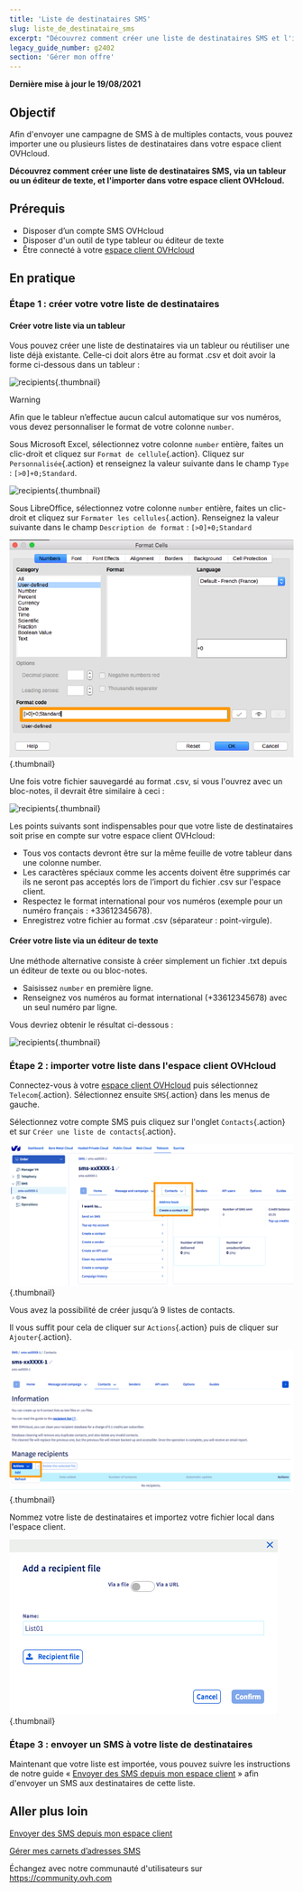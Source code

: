 ```yaml
---
title: 'Liste de destinataires SMS'
slug: liste_de_destinataire_sms
excerpt: "Découvrez comment créer une liste de destinataires SMS et l'importer dans votre espace client OVHcloud."
legacy_guide_number: g2402
section: 'Gérer mon offre'
---
```


**Dernière mise à jour le 19/08/2021**

## Objectif

Afin d'envoyer une campagne de SMS à de multiples contacts, vous pouvez importer une ou plusieurs listes de destinataires dans votre espace client OVHcloud.

**Découvrez comment créer une liste de destinataires SMS, via un tableur ou un éditeur de texte, et l'importer dans votre espace client OVHcloud.**

## Prérequis

- Disposer d’un compte SMS OVHcloud
- Disposer d'un outil de type tableur ou éditeur de texte
- Être connecté à votre [espace client OVHcloud](https://www.ovh.com/auth/?action=gotomanager&from=https://www.ovh.com/fr/&ovhSubsidiary=fr)

## En pratique

### Étape 1 : créer votre votre liste de destinataires

#### Créer votre liste via un tableur

Vous pouvez créer une liste de destinataires via un tableur ou réutiliser une liste déjà existante. Celle-ci doit alors être au format .csv et doit avoir la forme ci-dessous dans un tableur :

![recipients](images/img_4831.jpg){.thumbnail}

> [!warning]
> Afin que le tableur n’effectue aucun calcul automatique sur vos numéros, vous devez personnaliser le format de votre colonne `number`.
>
> Sous Microsoft Excel, sélectionnez votre colonne `number` entière, faites un clic-droit et cliquez sur `Format de cellule`{.action}. Cliquez sur `Personnalisée`{.action} et renseignez la valeur suivante dans le champ `Type` : ```[>0]+0;Standard```.
>
> ![recipients](images/sms-recipientlist-2.png){.thumbnail}
>
> Sous LibreOffice, sélectionnez votre colonne `number` entière, faites un clic-droit et cliquez sur `Formater les cellules`{.action}. Renseignez la valeur suivante dans le champ `Description de format` : ```[>0]+0;Standard```
>
> ![recipients](images/sms-recipientlist-2b.png){.thumbnail}
>

Une fois votre fichier sauvegardé au format .csv, si vous l'ouvrez avec un bloc-notes, il devrait être similaire à ceci :

![recipients](images/sms-recipientlist-1.png){.thumbnail}

Les points suivants sont indispensables pour que votre liste de destinataires soit prise en compte sur votre espace client OVHcloud:

- Tous vos contacts devront être sur la même feuille de votre tableur dans une colonne number.
- Les caractères spéciaux comme les accents doivent être supprimés car ils ne seront pas acceptés lors de l’import du fichier .csv sur l'espace client.
- Respectez le format international pour vos numéros (exemple pour un numéro français : +33612345678).
- Enregistrez votre fichier au format .csv (séparateur : point-virgule).

#### Créer votre liste via un éditeur de texte

Une méthode alternative consiste à créer simplement un fichier .txt depuis un éditeur de texte ou ou bloc-notes.

- Saisissez `number` en première ligne.
- Renseignez vos numéros au format international (+33612345678) avec un seul numéro par ligne.

Vous devriez obtenir le résultat ci-dessous :

![recipients](images/sms-recipientlist-1.png){.thumbnail}

### Étape 2 : importer votre liste dans l'espace client OVHcloud

Connectez-vous à votre [espace client OVHcloud](https://www.ovh.com/auth/?action=gotomanager&from=https://www.ovh.com/fr/&ovhSubsidiary=fr) puis sélectionnez `Telecom`{.action}. Sélectionnez ensuite `SMS`{.action} dans les menus de gauche.

Sélectionnez votre compte SMS puis cliquez sur l'onglet `Contacts`{.action} et sur `Créer une liste de contacts`{.action}.

![recipients](images/sms-recipientlist-3b.png){.thumbnail}

Vous avez la possibilité de créer jusqu’à 9 listes de contacts.

Il vous suffit pour cela de cliquer sur `Actions`{.action} puis de cliquer sur `Ajouter`{.action}.

![recipients](images/sms-recipientlist-5b.png){.thumbnail}

Nommez votre liste de destinataires et importez votre fichier local dans l'espace client.

![recipients](images/sms-recipientlist-6b.png){.thumbnail}

### Étape 3 : envoyer un SMS à votre liste de destinataires

Maintenant que votre liste est importée, vous pouvez suivre les instructions de notre guide « [Envoyer des SMS depuis mon espace client](https://docs.ovh.com/fr/sms/envoyer_des_sms_depuis_mon_espace_client/) » afin d'envoyer un SMS aux destinataires de cette liste.

## Aller plus loin

[Envoyer des SMS depuis mon espace client](https://docs.ovh.com/fr/sms/envoyer_des_sms_depuis_mon_espace_client/)

[Gérer mes carnets d’adresses SMS](https://docs.ovh.com/fr/sms/gerer_mes_carnets_dadresses_sms/)

Échangez avec notre communauté d'utilisateurs sur <https://community.ovh.com>
